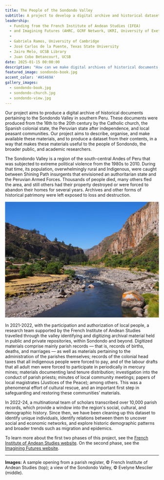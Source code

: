 ```yaml
---
title: The People of the Sondondo Valley
subtitle: A project to develop a digital archive and historical dataset useful to Andean communities
leadership: 
  - Funding from the French Institute of Andean Studies (IFEA) 
  - and Imagining Futures (AHRC, GCRF Network, UKRI, University of Exeter)
  -
  - Gabriela Ramos, University of Cambridge
  - José Carlos de la Puente, Texas State University
  - Jairo Melo, UCSB Library
  - Juan Cobo Betancourt, UCSB
date: 2025-01-15 00:00:00
description: "How can we make digital archives of historical documents useful to the communities reflected in them? (Photographs by the French Institute of Andean Studies and Evelyne Mesclier.)"
featured_image: sondondo-book.jpg
accent_color: '#A5469A'
gallery_images:
  - sondondo-book.jpg
  - sondondo-church.jpg
  - sondondo-view.jpg
---
```


Our project aims to produce a digital archive of historical documents pertaining to the Sondondo Valley in southern Peru. These documents were produced from the 16th to the 20th century by the Catholic church, the Spanish colonial state, the Peruvian state after independence, and local peasant communities. Our project aims to describe, organise, and make available these materials, and to produce a dataset from their contents, in a way that makes these materials useful to the people of Sondondo, the broader public, and academic researchers.

The Sondondo Valley is a region of the south-central Andes of Peru that was subjected to extreme political violence from the 1980s to 2010. During that time, its population, overwhelmingly rural and Indigenous, were caught between Shining Path insurgents that envisioned an authoritarian state and the Peruvian Armed Forces. Thousands of people died, many others fled the area, and still others had their property destroyed or were forced to abandon their homes for several years. Archives and other forms of historical patrimony were left exposed to loss and destruction.

![A view of the Sondondo Valley, by Evelyne Mesclier](/images/projects/sondondo-view.jpg)

In 2021-2022, with the participation and authorization of local people, a research team supported by the French Institute of Andean Studies travelled through the valley identifying and digitizing archival material held in public and private repositories, within Sondondo and beyond. Digitized materials comprise mainly parish records — that is, records of births, deaths, and marriages — as well as materials pertaining to the administration of the parishes themselves; records of the colonial head taxes that all indigenous people were forced to pay, and of the labour drafts that all adult men were forced to participate in periodically in mercury mines; materials documenting land tenure distribution; investigation into the conduct of parish priests; minutes of local community meetings; papers of local magistrates (Justices of the Peace); among others. This was a phenomenal effort of cultural rescue, and an important first step in safeguarding and restoring these communities’ materials.

In 2022-24, a multinational team of scholars transcribed over 10,000 parish records, which provide a window into the region's social, cultural, and demographic history. Since then, we have been cleaning up this dataset to identify unique individuals, identify relations between them to uncover social and economic networks, and explore historic demographic patterns and broader trends such as migration and epidemics.

To learn more about the first two phases of this project, see the [French Institute of Andean Studies website](https://www.ifea.org.pe/investigacion/sondondo/). On the second phase, see the [Imagining Futures website](https://imaginingfutures.world/projects/producing-a-manageable-historical-archive-for-andean-communities/).

---

**Images:** A sample opening from a parish register, © French Institute of Andean Studies (top); a view of the Sondondo Valley, © Evelyne Mesclier (middle).